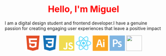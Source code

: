 <h1 align="center" color="red"><span style="color:red; font-family="oswald">Hello, I'm Miguel</span></h1>
<p>I am a digital design student and frontend developer.I have a genuine passion for creating engaging user experiences that leave a positive impact </p>


<div  align="center">


<img src="https://github.com/devicons/devicon/blob/master/icons/html5/html5-plain.svg" width="50" height="50"/>
<img src="https://github.com/devicons/devicon/blob/master/icons/css3/css3-plain.svg" width="50" height="50"/>
<img src="https://github.com/devicons/devicon/blob/master/icons/javascript/javascript-plain.svg" width="50" height="50"/>
<img src="https://github.com/devicons/devicon/blob/master/icons/react/react-original.svg" width="50" height="50"/>
<img src="https://github.com/devicons/devicon/blob/master/icons/illustrator/illustrator-plain.svg" width="50" height="50"/>
<img src="https://github.com/devicons/devicon/blob/master/icons/photoshop/photoshop-plain.svg" width="50" height="50"/>
<img src="" width="50" height="50"/>
</div>




<!--
**Domikel/Domikel** is a ✨ _special_ ✨ repository because its `README.md` (this file) appears on your GitHub profile.

Here are some ideas to get you started:

- 🔭 I’m currently working on ...
- 🌱 I’m currently learning ...
- 👯 I’m looking to collaborate on ...
- 🤔 I’m looking for help with ...
- 💬 Ask me about ...
- 📫 How to reach me: ...
- 😄 Pronouns: ...
- ⚡ Fun fact: ...
-->
